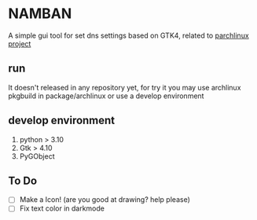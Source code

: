 # NAMBAN

A simple gui tool for set dns settings based on GTK4, related to [parchlinux project](https://github.com/parchlinux/)

## run

It doesn't released in any repository yet, for try it you may use archlinux pkgbuild in package/archlinux or use a develop environment

## develop environment

1. python > 3.10
2. Gtk > 4.10
3. PyGObject

## To Do
- [ ] Make a Icon! (are you good at drawing? help please)
- [ ] Fix text color in darkmode
